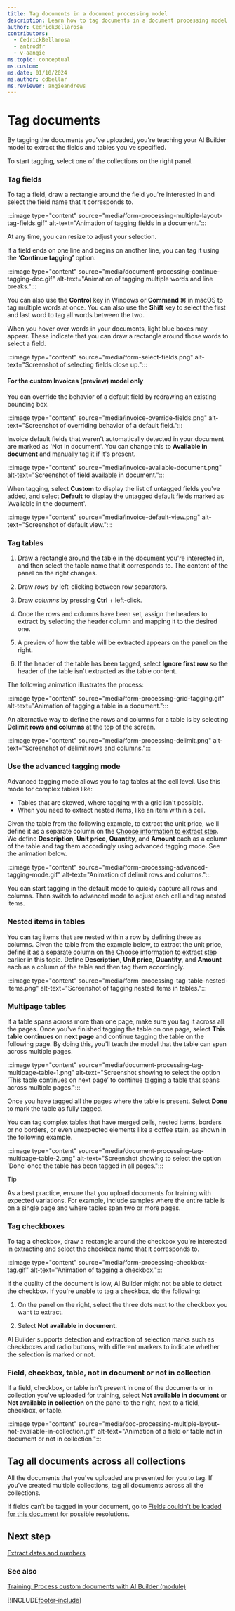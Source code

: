 ```yaml
---
title: Tag documents in a document processing model
description: Learn how to tag documents in a document processing model.
author: CedrickBellarosa
contributors:
  - CedrickBellarosa
  - antrodfr
  - v-aangie
ms.topic: conceptual
ms.custom: 
ms.date: 01/10/2024
ms.author: cdbellar
ms.reviewer: angieandrews
---
```


# Tag documents

By tagging the documents you've uploaded, you're teaching your AI Builder model to extract the fields and tables you've specified.

To start tagging, select one of the collections on the right panel.

### Tag fields

To tag a field, draw a rectangle around the field you're interested in and select the field name that it corresponds to.

:::image type="content" source="media/form-processing-multiple-layout-tag-fields.gif" alt-text="Animation of tagging fields in a document.":::

At any time, you can resize to adjust your selection.

If a field ends on one line and begins on another line, you can tag it using the **‘Continue tagging’** option.

:::image type="content" source="media/document-processing-continue-tagging-doc.gif" alt-text="Animation of tagging multiple words and line breaks.":::

You can also use the **Control** key in Windows or **Command ⌘** in macOS to tag multiple words at once. You can also use the **Shift** key to select the first and last word to tag all words between the two.

When you hover over words in your documents, light blue boxes may appear. These indicate that you can draw a rectangle around those words to select a field.

:::image type="content" source="media/form-select-fields.png" alt-text="Screenshot of selecting fields close up.":::

#### For the custom Invoices (preview) model only

You can override the behavior of a default field by redrawing an existing bounding box.

:::image type="content" source="media/invoice-override-fields.png" alt-text="Screenshot of overriding behavior of a default field.":::

Invoice default fields that weren't automatically detected in your document are marked as 'Not in document'. You can change this to **Available in document** and manually tag it if it's present.

:::image type="content" source="media/invoice-available-document.png" alt-text="Screenshot of field available in document.":::

When tagging, select **Custom** to display the list of untagged fields you've added, and select **Default** to display the untagged default fields marked as 'Available in the document'.

:::image type="content" source="media/invoice-default-view.png" alt-text="Screenshot of default view.":::

### Tag tables

1. Draw a rectangle around the table in the document you're interested in, and then select the table name that it corresponds to. The content of the panel on the right changes.

1. Draw *rows* by left-clicking between row separators.

1. Draw *columns* by pressing **Ctrl** + left-click.

1. Once the rows and columns have been set, assign the headers to extract by selecting the header column and mapping it to the desired one.

1. A preview of how the table will be extracted appears on the panel on the right.

1. If the header of the table has been tagged, select **Ignore first row** so the header of the table isn't extracted as the table content.

The following animation illustrates the process:

:::image type="content" source="media/form-processing-grid-tagging.gif" alt-text="Animation of tagging a table in a document.":::

An alternative way to define the rows and columns for a table is by selecting **Delimit rows and columns** at the top of the screen.

:::image type="content" source="media/form-processing-delimit.png" alt-text="Screenshot of delimit rows and columns.":::

### Use the advanced tagging mode

Advanced tagging mode allows you to tag tables at the cell level. Use this mode for complex tables like:

- Tables that are skewed, where tagging with a grid isn't possible.
- When you need to extract nested items, like an item within a cell. 

Given the table from the following example, to extract the unit price, we'll define it as a separate column on the [Choose information to extract step](create-form-processing-model.md#define-information-to-extract). We define **Description**, **Unit price**, **Quantity**, and **Amount** each as a column of the table and tag them accordingly using advanced tagging mode. See the animation below.

:::image type="content" source="media/form-processing-advanced-tagging-mode.gif" alt-text="Animation of delimit rows and columns.":::

You can start tagging in the default mode to quickly capture all rows and columns. Then switch to advanced mode to adjust each cell and tag nested items.

### Nested items in tables

You can tag items that are nested within a row by defining these as columns. Given the table from the example below, to extract the unit price, define it as a separate column on the [Choose information to extract step](create-form-processing-model.md#define-information-to-extract) earlier in this topic. Define **Description**, **Unit price**, **Quantity**, and **Amount** each as a column of the table and then tag them accordingly.

:::image type="content" source="media/form-processing-tag-table-nested-items.png" alt-text="Screenshot of tagging nested items in tables.":::

### Multipage tables

If a table spans across more than one page, make sure you tag it across all the pages. Once you've finished tagging the table on one page, select **This table continues on next page** and continue tagging the table on the following page. By doing this, you'll teach the model that the table can span across multiple pages.

:::image type="content" source="media/document-processing-tag-multipage-table-1.png" alt-text="Screenshot showing to select the option ‘This table continues on next page’ to continue tagging a table that spans across multiple pages.":::

Once you have tagged all the pages where the table is present. Select **Done** to mark the table as fully tagged.

You can tag complex tables that have merged cells, nested items, borders or no borders, or even unexpected elements like a coffee stain, as shown in the following example.

:::image type="content" source="media/document-processing-tag-multipage-table-2.png" alt-text="Screenshot showing to select the option ‘Done’ once the table has been tagged in all pages.":::

> [!TIP]
> As a best practice, ensure that you upload documents for training with expected variations. For example, include samples where the entire table is on a single page and where tables span two or more pages.

### Tag checkboxes

To tag a checkbox, draw a rectangle around the checkbox you're interested in extracting and select the checkbox name that it corresponds to.

:::image type="content" source="media/form-processing-checkbox-tag.gif" alt-text="Animation of tagging a checkbox.":::

If the quality of the document is low, AI Builder might not be able to detect the checkbox. If you're unable to tag a checkbox, do the following:

1. On the panel on the right, select the three dots next to the checkbox you want to extract.

1. Select **Not available in document**.

AI Builder supports detection and extraction of selection marks such as checkboxes and radio buttons, with different markers to indicate whether the selection is marked or not.

### Field, checkbox, table, not in document or not in collection

If a field, checkbox, or table isn't present in one of the documents or in collection you've uploaded for training, select **Not available in document** or **Not available in collection** on the panel to the right, next to a field, checkbox, or table.

:::image type="content" source="media/doc-processing-multiple-layout-not-available-in-collection.gif" alt-text="Animation of a field or table not in document or not in collection.":::

## Tag all documents across all collections

All the documents that you've uploaded are presented for you to tag. If you've created multiple collections, tag all documents across all the collections.

If fields can’t be tagged in your document, go to [Fields couldn't be loaded for this document](/troubleshoot/power-platform/ai-builder/fields-could-not-be-loaded-for-this-document-error-in-form-processing) for possible resolutions.

## Next step

[Extract dates and numbers](extract-dates-and-numbers.md)

### See also

[Training: Process custom documents with AI Builder (module)](/training/modules/get-started-with-form-processing/)

[!INCLUDE[footer-include](includes/footer-banner.md)]
